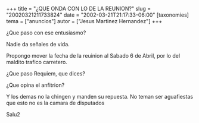 +++
title = "¿QUE ONDA CON LO DE LA REUNION?"
slug = "20020321211733824"
date = "2002-03-21T21:17:33-06:00"
[taxonomies]
tema = ["anuncios"]
autor = ["Jesus Martinez Hernandez"]
+++

¿Que paso con ese entusiasmo?

Nadie da señales de vida.

<!-- more -->
Propongo mover la fecha de la reuinion al Sabado 6 de Abril, por lo del
maldito trafico carretero.

¿Que paso Requiem, que dices?

¿Que opina el anfitrion?

Y los demas no la chingen y manden su repuesta. No teman ser aguafiestas
que esto no es la camara de disputados

Salu2

